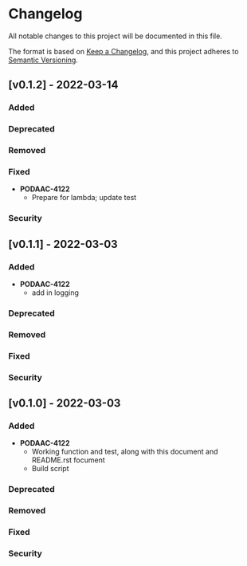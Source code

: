 # Changelog

All notable changes to this project will be documented in this file.

The format is based on [Keep a Changelog](http://keepachangelog.com/en/1.0.0/),
and this project adheres to [Semantic Versioning](https://semver.org/spec/v2.0.0.html).

## [v0.1.2] - 2022-03-14

### Added
### Deprecated
### Removed
### Fixed
- **PODAAC-4122**
  - Prepare for lambda; update test
### Security

## [v0.1.1] - 2022-03-03

### Added
- **PODAAC-4122**
  - add in logging
### Deprecated
### Removed
### Fixed
### Security

## [v0.1.0] - 2022-03-03

### Added
- **PODAAC-4122**
  - Working function and test, along with this document and README.rst focument
  - Build script
### Deprecated
### Removed
### Fixed
### Security